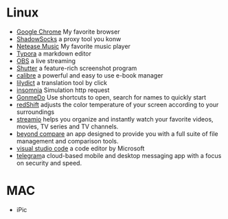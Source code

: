 # Linux

- [Google Chrome](https://www.google.com/chrome/index.html)  My favorite browser
- [ShadowSocks](https://github.com/shadowsocks/shadowsocks/tree/master) a proxy tool you konw
- [Netease Music](https://music.163.com/) My favorite music player
- [Typora](https://typora.io/) a  markdown editor 
- [OBS](https://obsproject.com/)  a live streaming
- [Shutter](http://shutter-project.org/) a feature-rich screenshot program 
- [calibre](https://calibre-ebook.com/) a powerful and easy to use e-book manager
- [lilydict](http://www.lieefu.com/lilydict) a translation tool by click 
- [insomnia](https://insomnia.rest) Simulation http request
- [GonmeDo](https://launchpad.net/~do-core) Use shortcuts to open, search for names to quickly start
- [redShift](https://github.com/jonls/redshift) adjusts the color temperature of your screen according to your surroundings
- [streamio](https://www.strem.io/)  helps you organize and instantly watch your favorite videos, movies, TV series and TV channels.
- [beyond compare](https://www.scootersoftware.com/download.php) an app designed to provide you with a full suite of file management and comparison tools.
- [visual studio code](https://code.visualstudio.com/download)  a code editor by Microsoft
- [telegram](https://telegram.org/apps)a cloud-based mobile and desktop messaging app with a focus on security and speed.

# MAC

-   iPic